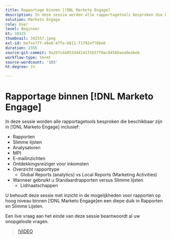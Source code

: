 ```yaml
---
title: Rapportage binnen [!DNL Marketo Engage]
description: In deze sessie worden alle rapportagetools besproken die beschikbaar zijn in [!DNL Marketo Engage] inclusief Meldingen Smart List Analyzers MPI-e-mailtips
solution: Marketo Engage
role: User
level: Beginner
kt: 10325
thumbnail: 342557.jpeg
exl-id: be7ce77f-d4e0-47fa-b811-f1792ef76be6
duration: 2355
source-git-commit: 9a297cda953d4414131657f9ac84580aea0eabeb
workflow-type: tm+mt
source-wordcount: '103'
ht-degree: 1%

---
```


# Rapportage binnen [!DNL Marketo Engage]

In deze sessie worden alle rapportagetools besproken die beschikbaar zijn in [!DNL Marketo Engage] inclusief:

* Rapporten
* Slimme lijsten
* Analysatoren
* MPI
* E-mailinzichten
* Ontdekkingsreiziger voor inkomsten
* Overzicht rapporttype
   * Global Reports (analytics) vs Local Reports (Marketing Activities)
* Wanneer gebruikt u Standaardrapporten versus Slimme lijsten
   * Lidmaatschappen

U behoudt deze sessie met inzicht in de mogelijkheden voor rapporten op hoog niveau binnen [!DNL Marketo Engage]en een diepe duik in Rapporten en Slimme Lijsten.

Een live vraag aan het einde van deze sessie beantwoordt al uw onopgeloste vragen.

>[!VIDEO](https://video.tv.adobe.com/v/342557/?quality=12&learn=on)
